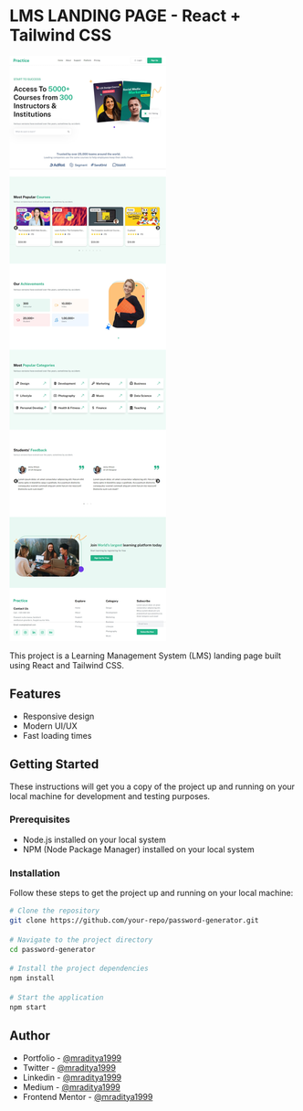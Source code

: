 # LMS LANDING PAGE - React + Tailwind CSS

[![LMS Landing Page](./design/24-lms-landing-page.jpeg)](https://react-24-lms-landing-page.netlify.app)

This project is a Learning Management System (LMS) landing page built using React and Tailwind CSS.

## Features

- Responsive design
- Modern UI/UX
- Fast loading times

## Getting Started

These instructions will get you a copy of the project up and running on your local machine for development and testing purposes.

### Prerequisites

- Node.js installed on your local system
- NPM (Node Package Manager) installed on your local system

### Installation

Follow these steps to get the project up and running on your local machine:

```bash
# Clone the repository
git clone https://github.com/your-repo/password-generator.git

# Navigate to the project directory
cd password-generator

# Install the project dependencies
npm install

# Start the application
npm start

```

## Author

- Portfolio - [@mraditya1999](https://www.adityayadav.live)
- Twitter - [@mraditya1999](https://twitter.com/mraditya1999)
- Linkedin - [@mraditya1999](https://www.linkedin.com/in/mraditya1999/)
- Medium - [@mraditya1999](https://medium.com/@mraditya1999)
- Frontend Mentor - [@mraditya1999](https://www.frontendmentor.io/profile/Aditya-oss-creator)
